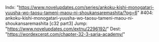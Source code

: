 Indx: "https://www.novelupdates.com/series/ankoku-kishi-monogatari-yuusha-wo-taosu-tameni-maou-ni-shoukansaremashita/?pg=6"
#404: ankoku-kishi-monogatari-yuusha-wo-taosu-tameni-maou-ni-shoukansaremashita [c32 part3]
Jump: "https://www.novelupdates.com/extnu/2296192/"
Dest: "https://wordexcerpt.com/chapter-32-3-saria-academy/"